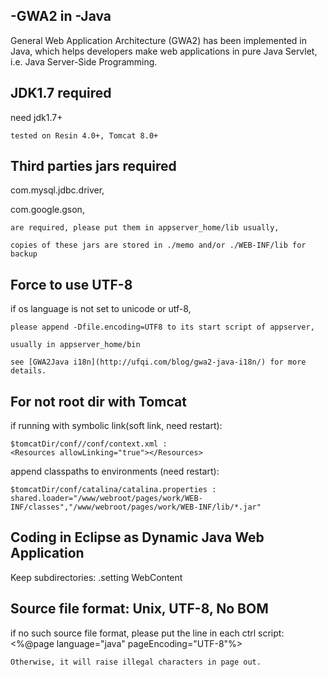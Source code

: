 ## -GWA2 in -Java

General Web Application Architecture (GWA2) has been implemented in Java, which helps developers make web applications in pure Java Servlet, i.e. Java Server-Side Programming.

## JDK1.7 required ##
need jdk1.7+
	
	tested on Resin 4.0+, Tomcat 8.0+

## Third parties jars required  ##
com.mysql.jdbc.driver,

com.google.gson,

	are required, please put them in appserver_home/lib usually,
	
	copies of these jars are stored in ./memo and/or ./WEB-INF/lib for backup

## Force to use UTF-8 ##
if os language is not set to unicode or utf-8, 

	please append -Dfile.encoding=UTF8 to its start script of appserver,
	
	usually in appserver_home/bin
	
	see [GWA2Java i18n](http://ufqi.com/blog/gwa2-java-i18n/) for more details.

## For not root dir with Tomcat

if running with symbolic link(soft link, need restart):
    
	$tomcatDir/conf//conf/context.xml :
    <Resources allowLinking="true"></Resources>

append classpaths to environments (need restart):
	
    $tomcatDir/conf/catalina/catalina.properties :
    shared.loader="/www/webroot/pages/work/WEB-INF/classes","/www/webroot/pages/work/WEB-INF/lib/*.jar"

## Coding in Eclipse as Dynamic Java Web Application

Keep subdirectories:
	.setting
	WebContent
	
## Source file format: Unix, UTF-8, No BOM
if no such source file format, please put the line in each ctrl script:
	<%@page language="java" pageEncoding="UTF-8"%>
	
	Otherwise, it will raise illegal characters in page out.
	
	
